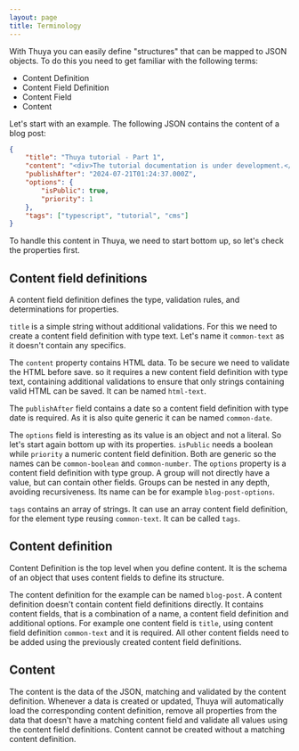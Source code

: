```yaml
---
layout: page
title: Terminology
---
```


With Thuya you can easily define "structures" that can be mapped to JSON objects. To do this you need to get familiar with the following terms:

- Content Definition
- Content Field Definition
- Content Field
- Content

Let's start with an example. The following JSON contains the content of a blog post: 

```json
{
    "title": "Thuya tutorial - Part 1",
    "content": "<div>The tutorial documentation is under development.</div>",
    "publishAfter": "2024-07-21T01:24:37.000Z",
    "options": {
        "isPublic": true,
        "priority": 1
    },
    "tags": ["typescript", "tutorial", "cms"]
}
```

To handle this content in Thuya, we need to start bottom up, so let's check the properties first.

## Content field definitions

A content field definition defines the type, validation rules, and determinations for properties.

`title` is a simple string without additional validations. For this we need to create a content field definition with type text. Let's name it `common-text` as it doesn't contain any specifics.

The `content` property contains HTML data. To be secure we need to validate the HTML before save. so it requires a new content field definition with type text, containing additional validations to ensure that only strings containing valid HTML can be saved. It can be named `html-text`.

The `publishAfter` field contains a date so a content field definition with type date is required. As it is also quite generic it can be named `common-date`.

The `options` field is interesting as its value is an object and not a literal. So let's start again bottom up with its properties. `isPublic` needs a boolean while `priority` a numeric content field definition. Both are generic so the names can be `common-boolean` and `common-number`. The `options` property is a content field definition with type group. A group will not directly have a value, but can contain other fields. Groups can be nested in any depth, avoiding recursiveness. Its name can be for example `blog-post-options`.

`tags` contains an array of strings. It can use an array content field definition, for the element type reusing `common-text`. It can be called `tags`.

## Content definition

Content Definition is the top level when you define content. It is the schema of an object that uses content fields to define its structure.

The content definition for the example can be named `blog-post`. A content definition doesn't contain content field definitions directly. It contains content fields, that is a combination of a name, a content field definition and additional options. For example one content field is `title`, using content field definition `common-text` and it is required. All other content fields need to be added using the previously created content field definitions. 

## Content

The content is the data of the JSON, matching and validated by the content definition. Whenever a data is created or updated, Thuya will automatically load the corresponding content definition, remove all properties from the data that doesn't have a matching content field and validate all values using the content field definitions. Content cannot be created without a matching content definition. 